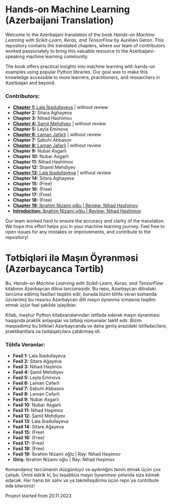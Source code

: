 # Hands-on Machine Learning (Azerbaijani Translation)

Welcome to the Azerbaijani translation of the book *Hands-on Machine Learning with Scikit-Learn, Keras, and TensorFlow* by Aurélien Géron. This repository contains the translated chapters, where our team of contributors worked passionately to bring this valuable resource to the Azerbaijani-speaking machine learning community.

The book offers practical insights into machine learning with hands-on examples using popular Python libraries. Our goal was to make this knowledge accessible to more learners, practitioners, and researchers in Azerbaijan and beyond.

### Contributors:
- [**Chapter 1:** Lala İbadullayeva](https://github.com/Lala2398/Hands_on_ML_Azerbaijani/blob/main/Chapter%201.pdf) | without review
- **Chapter 2:** Sitara Aghayeva
- **Chapter 3:** Nihad Hashimov
- [**Chapter 4:** Şamil Mehdiyev](https://github.com/Lala2398/Hands_on_ML_Azerbaijani/blob/main/Chapter_4.pdf) | without review
- **Chapter 5:** Leyla Eminova
- [**Chapter 6:** Laman Jafarli](https://github.com/Lala2398/Hands_on_ML_Azerbaijani/blob/main/Chapter_6.pdf) | without review
- **Chapter 7:** Sabuhi Abbasov
- [**Chapter 8:** Laman Jafarli](https://github.com/Lala2398/Hands_on_ML_Azerbaijani/blob/main/Chapter%208.pdf) | without review
- **Chapter 9:** Nubar Asgarli
- **Chapter 10:** Nubar Asgarli
- **Chapter 11:** Nihad Hashimov
- **Chapter 12:** Shamil Mehdiyev
- [**Chapter 13:** Lala Ibadullayeva](https://github.com/Lala2398/Hands_on_ML_Azerbaijani/blob/main/Chapter%2013.pdf) | without review
- **Chapter 14:** Sitara Aghayeva
- **Chapter 15:** (Free)
- **Chapter 16:** (Free)
- **Chapter 17:** (Free)
- **Chapter 18:** (Free)
- [**Chapter 19:** Ibrahim Nizami oğlu | Review: Nihad Hashimov](https://github.com/Lala2398/Hands_on_ML_Azerbaijani/blob/main/Chapter%2019.pdf)
- [**Introduction:** Ibrahim Nizami oğlu | Review: Nihad Hashimov](https://github.com/Lala2398/Hands_on_ML_Azerbaijani/blob/main/Introduction.pdf)

Our team worked hard to ensure the accuracy and clarity of the translation. We hope this effort helps you in your machine learning journey. Feel free to open issues for any mistakes or improvements, and contribute to the repository!



# Tətbiqləri ilə Maşın Öyrənməsi (Azərbaycanca Tərtib)

Bu, *Hands-on Machine Learning with Scikit-Learn, Keras, and TensorFlow* kitabının Azərbaycan dilinə tərcüməsidir. Bu repo, Azərbaycan dilindəki tərcümə edilmiş fəsilləri təqdim edir, burada bizim töhfə verən komanda üzvlərimiz bu resursu Azərbaycan dilli maşın öyrənmə icmasına təqdim etmək üçün fəal şəkildə işləyiblər.

Kitab, məşhur Python kitabxanalarından istifadə edərək maşın öyrənməsi haqqında praktik anlayışlar və tətbiqi nümunələr təklif edir. Bizim məqsədimiz bu bilikləri Azərbaycanda və daha geniş ərazidəki istifadəcilərə, praktikantlara və tədqiqatçılara çatdırmaq idi.

### Töhfə Verənlər:
- **Fəsil 1:** Lalə İbadullayeva
- **Fəsil 2:** Sitarə Ağayeva
- **Fəsil 3:** Nihad Həşimov
- **Fəsil 4:** Şamil Mehdiyev
- **Fəsil 5:** Leyla Eminova
- **Fəsil 6:** Ləman Cəfərli
- **Fəsil 7:** Səbuhi Abbasov
- **Fəsil 8:** Ləman Cəfərli
- **Fəsil 9:** Nubar Asgarlı
- **Fəsil 10:** Nubar Asgarlı
- **Fəsil 11:** Nihad Həşimov
- **Fəsil 12:** Şamil Mehdiyev
- **Fəsil 13:** Lalə İbadullayeva
- **Fəsil 14:** Sitarə Ağayeva
- **Fəsil 15:** (Free)
- **Fəsil 16:** (Free)
- **Fəsil 17:** (Free)
- **Fəsil 18:** (Free)
- **Fəsil 19:** İbrahim Nizami oğlu | Rəy: Nihad Həşimov
- **Giriş:** İbrahim Nizami oğlu | Rəy: Nihad Həşimov

Komandamız tərcümənin düzgünlüyü və aydınlığını təmin etmək üçün çox çalışıb. Ümid edirik ki, bu təşəbbüs maşın öyrənməsi yolunda sizə kömək edəcək. Hər hansı bir səhv və ya təkmilləşdirmə üçün repo`ya contribute edə bilərsiniz! 

Project started from 20.11.2023 
